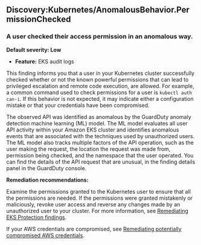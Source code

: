 

Discovery:Kubernetes/AnomalousBehavior.PermissionChecked
--------------------------------------------------------

### A user checked their access permission in an anomalous way.

**Default severity: Low**

* **Feature:** EKS audit logs

This finding informs you that a user in your Kubernetes cluster successfully checked whether or not the known powerful permissions that can lead to privileged escalation and remote code execution, are allowed. For example, a common command used to check permissions for a user is `kubectl auth can-i`. If this behavior is not expected, it may indicate either a configuration mistake or that your credentials have been compromised.

The observed API was identified as anomalous by the GuardDuty anomaly detection machine learning (ML) model. The ML model evaluates all user API activity within your Amazon EKS cluster and identifies anomalous events that are associated with the techniques used by unauthorized users. The ML model also tracks multiple factors of the API operation, such as the user making the request, the location the request was made from, permission being checked, and the namespace that the user operated. You can find the details of the API request that are unusual, in the finding details panel in the GuardDuty console.

**Remediation recommendations:**

Examine the permissions granted to the Kubernetes user to ensure that all the permissions are needed. If the permissions were granted mistakenly or maliciously, revoke user access and reverse any changes made by an unauthorized user to your cluster. For more information, see [Remediating EKS Protection findings](https://docs.aws.amazon.com/guardduty/latest/ug/guardduty-remediate-kubernetes.html).

If your AWS credentials are compromised, see [Remediating potentially compromised AWS credentials](https://docs.aws.amazon.com/guardduty/latest/ug/compromised-creds.html).


